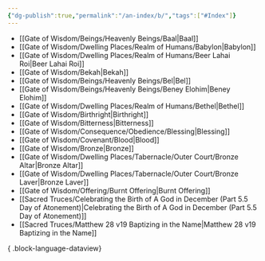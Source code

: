 ```yaml
---
{"dg-publish":true,"permalink":"/an-index/b/","tags":["#Index"]}
---
```



- [[Gate of Wisdom/Beings/Heavenly Beings/Baal\|Baal]]
- [[Gate of Wisdom/Dwelling Places/Realm of Humans/Babylon\|Babylon]]
- [[Gate of Wisdom/Dwelling Places/Realm of Humans/Beer Lahai Roi\|Beer Lahai Roi]]
- [[Gate of Wisdom/Bekah\|Bekah]]
- [[Gate of Wisdom/Beings/Heavenly Beings/Bel\|Bel]]
- [[Gate of Wisdom/Beings/Heavenly Beings/Beney Elohim\|Beney Elohim]]
- [[Gate of Wisdom/Dwelling Places/Realm of Humans/Bethel\|Bethel]]
- [[Gate of Wisdom/Birthright\|Birthright]]
- [[Gate of Wisdom/Bitterness\|Bitterness]]
- [[Gate of Wisdom/Consequence/Obedience/Blessing\|Blessing]]
- [[Gate of Wisdom/Covenant/Blood\|Blood]]
- [[Gate of Wisdom/Bronze\|Bronze]]
- [[Gate of Wisdom/Dwelling Places/Tabernacle/Outer Court/Bronze Altar\|Bronze Altar]]
- [[Gate of Wisdom/Dwelling Places/Tabernacle/Outer Court/Bronze Laver\|Bronze Laver]]
- [[Gate of Wisdom/Offering/Burnt Offering\|Burnt Offering]]
- [[Sacred Truces/Celebrating the Birth of A God in December (Part 5.5 Day of Atonement)\|Celebrating the Birth of A God in December (Part 5.5 Day of Atonement)]]
- [[Sacred Truces/Matthew 28 v19 Baptizing in the Name\|Matthew 28 v19 Baptizing in the Name]]

{ .block-language-dataview}